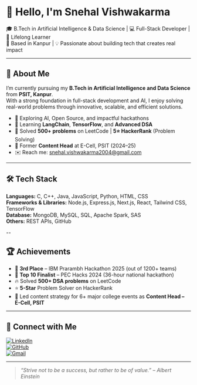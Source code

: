 # 👋 Hello, I'm Snehal Vishwakarma

🎓 B.Tech in Artificial Intelligence & Data Science | 💻 Full-Stack Developer | 🌱 Lifelong Learner  
📍 Based in Kanpur | 💡 Passionate about building tech that creates real impact  

---

## 💼 About Me

I’m currently pursuing my **B.Tech in Artificial Intelligence and Data Science** from **PSIT, Kanpur**.  
With a strong foundation in full-stack development and AI, I enjoy solving real-world problems through innovative, scalable, and efficient solutions.

- 🔭 Exploring AI, Open Source, and impactful hackathons  
- 🌱 Learning **LangChain**, **TensorFlow**, and **Advanced DSA**  
- 🧠 Solved **500+ problems** on LeetCode | **5⭐️ HackerRank** (Problem Solving)  
- 👥 Former **Content Head** at E-Cell, PSIT (2024–25)  
- ✉️ Reach me: [snehal.vishwakarma2004@gmail.com](mailto:snehal.vishwakarma2004@gmail.com)

---

## 🛠️ Tech Stack

**Languages:** C, C++, Java, JavaScript, Python, HTML, CSS  
**Frameworks & Libraries:** Node.js, Express.js, Next.js, React, Tailwind CSS, TensorFlow  
**Database:** MongoDB, MySQL, SQL, Apache Spark, SAS  
**Others:** REST APIs, GitHub 
 
 --

## 🏆 Achievements

- 🥉 **3rd Place** – IBM Prarambh Hackathon 2025 (out of 1200+ teams)  
- 🏅 **Top 10 Finalist** – PEC Hacks 2024 (36-hour national hackathon)  
- 🔥 Solved **500+ DSA problems** on LeetCode  
- ⭐ **5-Star** Problem Solver on HackerRank  
- 🎤 Led content strategy for 6+ major college events as **Content Head – E-Cell, PSIT**

---

## 🔗 Connect with Me

[![LinkedIn](https://img.shields.io/badge/LinkedIn-blue?style=for-the-badge&logo=linkedin&logoColor=white)](https://linkedin.com/in/snehal-vishwakarma-30bb632ab/)  
[![GitHub](https://img.shields.io/badge/GitHub-000?style=for-the-badge&logo=github&logoColor=white)](https://github.com/iamsnehal-2004)  
[![Gmail](https://img.shields.io/badge/Email-D14836?style=for-the-badge&logo=gmail&logoColor=white)](mailto:snehal.vishwakarma2004@gmail.com)

---

> *“Strive not to be a success, but rather to be of value.” – Albert Einstein*
